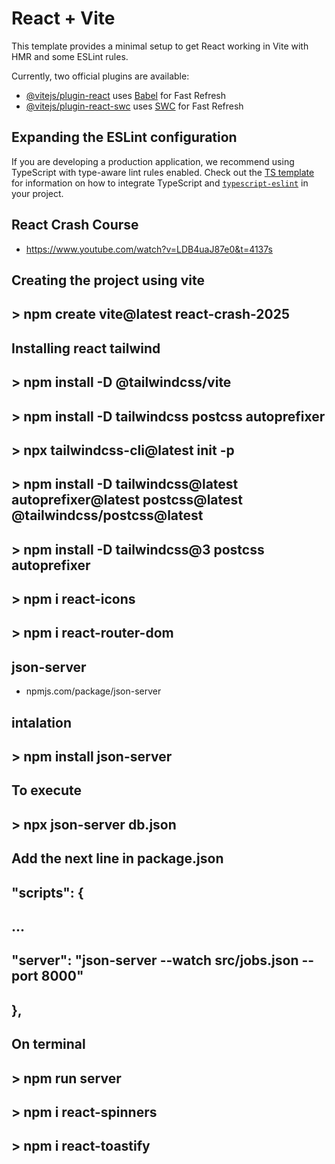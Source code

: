 # React + Vite

This template provides a minimal setup to get React working in Vite with HMR and some ESLint rules.

Currently, two official plugins are available:

- [@vitejs/plugin-react](https://github.com/vitejs/vite-plugin-react/blob/main/packages/plugin-react) uses [Babel](https://babeljs.io/) for Fast Refresh
- [@vitejs/plugin-react-swc](https://github.com/vitejs/vite-plugin-react/blob/main/packages/plugin-react-swc) uses [SWC](https://swc.rs/) for Fast Refresh

## Expanding the ESLint configuration

If you are developing a production application, we recommend using TypeScript with type-aware lint rules enabled. Check out the [TS template](https://github.com/vitejs/vite/tree/main/packages/create-vite/template-react-ts) for information on how to integrate TypeScript and [`typescript-eslint`](https://typescript-eslint.io) in your project.

## React Crash Course
- https://www.youtube.com/watch?v=LDB4uaJ87e0&t=4137s

## Creating the project using vite
## > npm create vite@latest react-crash-2025

## Installing react tailwind
## > npm install -D @tailwindcss/vite
## > npm install -D tailwindcss postcss autoprefixer
## > npx tailwindcss-cli@latest init -p

## > npm install -D tailwindcss@latest autoprefixer@latest postcss@latest @tailwindcss/postcss@latest

## > npm install -D tailwindcss@3 postcss autoprefixer

## > npm i react-icons
## > npm i react-router-dom

## json-server
- npmjs.com/package/json-server
## intalation
## > npm install json-server

## To execute
## > npx json-server db.json

## Add the next line in package.json
## "scripts": {
## 		...
##  	"server": "json-server --watch src/jobs.json --port 8000"
##  },

## On terminal
## > npm run server

## > npm i react-spinners
## > npm i react-toastify